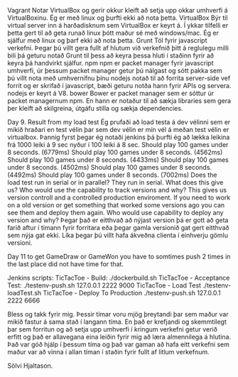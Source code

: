 Vagrant
	Notar VirtualBox og gerir okkur kleift að setja upp okkar umhverfi á VirtualBoxinu. Ég er með linux og þurfti ekki að nota þetta.
VirtualBox
	Býr til virtual server inn á harðadisknum sem VirtualBox er keyrt á. Í ykkar tilfelli er þetta gert til að geta runað linux þótt maður sé með windows/mac. Ég er sjálfur með linux og þarf ekki að nota þetta. 
Grunt
	Tól fyrir javascript verkefni. Þegar þú villt gera fullt af hlutum við verkefnið þitt á reglulegu milli bili þá geturu notað Grunt til þess að keyra þessa hluti í staðinn fyrir að keyra þá handvirkt sjálfur.
npm
	npm er packet manager fyrir javascript umhverfi, úr þessum packet manager getur þú nálgast og sótt pakka sem þú villt nota með umhvernifnu þínu
nodejs
	notað til að forrita server-side vef forrit og er skrifað í javascript, bæði geturu notða hann fyrir APIs og servera. nodejs er keyrt á V8.
bower
	Bower er packet manager sem er sóttur úr packet managernum npm. En hann er notaður til að sækja libraries sem gera þer kleift að skilgreina, útgáfu stilla og sækja dependencies.


Day 9.
Result from my load test
	Ég prufaði að load testa á dev vélinni sem er mikið hraðari en test vélin þar sem dev vélin er mín vél á meðan test vélin er virtualbox. Þannig fyrst þegar ég notaði jenkins þá þurfti ég að lækka leikina frá 1000 leiki á 9 sec nyður í 100 leiki á 8 sec.
	Should play 100 games under 8 seconds. (6779ms) 
	Should play 100 games under 8 seconds. (4562ms)
	Should play 100 games under 8 seconds. (4433ms)
	Should play 100 games under 8 seconds. (4502ms)
	Should play 100 games under 8 seconds. (4492ms)
	Should play 100 games under 8 seconds. (7002ms)
Does the load test run in serial or in parallel?
	They run in serial.
What does this give us? Who would use the capability to track versions and why?
	This gives us version controll and a controlled production enviroment. If you need to work on a old version or get something that worked some versions ago you can see them and deploy them again.
Who would use capability to deploy any version and why?
	Þegar það er eitthvað að nýjast version þá er gott að geta farið aftur í tímann fyrir forritara eða þegar gamla versionið gat gert eitthvað sem nýja gat ekki. Líka þegar þú villt hafa ákveðna clienta í einhverju gömlu versioni.

Day 11
to get GameDraw or GameWon you have to somtimes push 2 times in the last place did not have time for that.

Jenkins scripts:
	TicTacToe - Build:
		./dockerbuild.sh
	TicTacToe - Acceptance Test:
		./testenv-push.sh 127.0.0.1 2222 9000
	TicTacToe - Load Test
		./testenv-loadTest.sh
	TicTacToe - Deploy To Production
		./testenv-push.sh 127.0.0.1 2222 6666	

Bless og takk fyrir mig.
Þessir tímar voru mjög þreytandi þar sem maður var mikið fastur á sama stað í langann tíma. En það er krefjandi og skemmtilegt þar sem forritun og að setja upp umhverfi  í kringum verkefni getur verið erfitt og það er allavegana eina leiðin fyrir mig að læra almennilega á hlutina.
Það var góð hjálp í þessum tíma og það var gaman að hafa eitt verkefni sem maður var að vinna í allan tíman í staðin fyrir fullt af litlum verkefnum.

Sölvi Hjaltason.